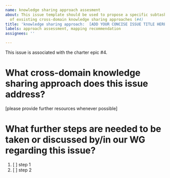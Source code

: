 ```yaml
---
name: knowledge sharing approach assesment
about: This issue template should be used to propose a specific subtask for the assessment
  of exsisting cross-domain knowledge sharing approaches (#4)
title: 'knowledge sharing approach:  [ADD YOUR CONCISE ISSUE TITLE HERE]'
labels: approach assessment, mapping recommendation
assignees: ''

---
```


This issue is associated with the charter epic #4.

# What cross-domain knowledge sharing approach does this issue address?
[please provide further resources whenever possible]

# What further steps are needed to be taken or discussed by/in our WG regarding this issue?

1. [ ] step 1
2. [ ] step 2
